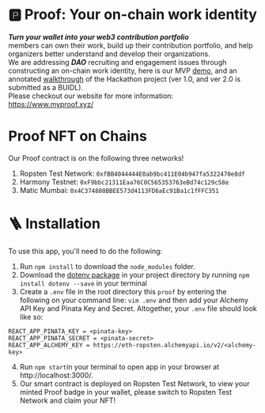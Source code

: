 # 🅿️ Proof: Your on-chain work identity

***Turn your wallet into your web3 contribution portfolio***\
members can own their work, build up their contribution portfolio, and help organizers better understand and develop their organizations.\
We are addressing ***DAO*** recruiting and engagement issues through constructing an on-chain work identity, here is our MVP [demo](https://www.youtube.com/watch?v=9ANaHPfJXAs), and an annotated [walkthrough](https://docs.google.com/presentation/d/137Zc5FKnZxCuSjd7xnYg4RJO8goLhIkIOJSDEeEdJmc/edit?usp=sharing) of the Hackathon project (ver 1.0, and ver 2.0 is submitted as a BUIDL).\
Please checkout our website for more information: https://www.myproof.xyz/

# Proof NFT on Chains
Our Proof contract is on the following three networks!
1. Ropsten Test Network: `0xfBB4044444E8ab9bc411E04b947fa5322470e8df`
2. Harmony Testnet: `0xF9bbc21311Eaa76C0C565353763eBd74c129c58e`
3. Matic Mumbai: `0x4C374880BBEE573d4113FD6aEc91Ba1c1fFFC351`

# 🪜 Installation
To use this app, you'll need to do the following:

1. Run `npm install` to download the `node_modules` folder.
2. Download the [dotenv package](https://www.npmjs.com/package/dotenv) in your project directory by running `npm install dotenv --save` in your terminal
3. Create a `.env` file in the root directory this `proof` by entering the following on your command line: `vim .env` and then add your Alchemy API Key and Pinata Key and Secret. Altogether, your `.env` file should look like so:

```
REACT_APP_PINATA_KEY = <pinata-key>
REACT_APP_PINATA_SECRET = <pinata-secret>
REACT_APP_ALCHEMY_KEY = https://eth-ropsten.alchemyapi.io/v2/<alchemy-key>
```
4. Run `npm start`in your terminal to open app in your browser at http://localhost:3000/.
5. Our smart contract is deployed on Ropsten Test Network, to view your minted Proof badge in your wallet, please switch to Ropsten Test Network and claim your NFT!
